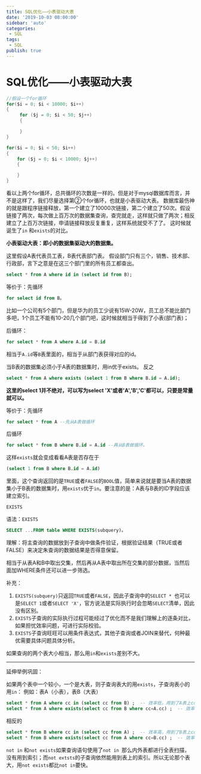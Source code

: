```yaml
---
title: SQL优化——小表驱动大表
date: '2019-10-03 08:00:00'
sidebar: 'auto'
categories:
 - SQL
tags:
 - SQL
publish: true
---
```

# SQL优化——小表驱动大表

``` c
//假设一个for循环
for($i = 0; $i < 10000; $i++) 
{
     for ($j = 0; $i < 50; $j++)
     {

     }
}

for($i = 0; $i < 50; $i++) 
{
    for ($j = 0; $i < 10000; $j++)
    {

    }
}
```

看以上两个for循环，总共循环的次数是一样的。但是对于mysql数据库而言，并不是这样了，我们尽量选择第②个for循环，也就是小表驱动大表。
数据库最伤神的就是跟程序链接释放，第一个建立了10000次链接，第二个建立了50次。假设链接了两次，每次做上百万次的数据集查询，查完就走，这样就只做了两次；相反建立了上百万次链接，申请链接释放反复重复，这样系统就受不了了。
这时候就诞生了```in``` 和```exists```的对比。

**小表驱动大表：即小的数据集驱动大的数据集。**

这里假设A表代表员工表，B表代表部门表。
假设部门只有三个，销售、技术部、行政部，言下之意是在这三个部门里的所有员工都查出。

```sql
select * from A where id in (select id from B);
```
等价于：先循环
```sql
for select id from B。
```
比如一个公司有5个部门，但是华为的员工少说有15W-20W，员工总不能比部门多吧，1个员工不能有10-20几个部门吧，这时候就相当于得到了小表(部门表)；

后循环：
```sql
for select * from A where A.id = B.id
```
相当于`A.id`等`B`表里面的，相当于从部门表获得对应的id。

当B表的数据集必须小于A表的数据集时，用in优于exists。
反之
```sql
select * from A where exists (select 1 from B where B.id = A.id); 
```
**这里的select 1并不绝对，可以写为select 'X'或者'A','B','C'都可以，只要是常量就可以。**

等价于：先循环
```sql
for select * from A --先从A表做循环
```
后循环
```sql
for select * from B where B.id = A.id --再从B表做循环。
```
这样`exists`就会变成看看A表是否存在于
```sql
(select 1 from B where B.id = A.id)
```
里面，这个查询返回的是`TRUE`或者`FALSE`的`BOOL`值，简单来说就是要当A表的数据集小于B表的数据集时，用`exists`优于`in`。要注意的是：A表与B表的ID字段应该建立索引。

`EXISTS`

语法：`EXISTS`
```sql
SELECT ...FROM table WHERE EXISTS(subquery)。
```
理解：将主查询的数据放到子查询中做条件验证，根据验证结果（TRUE或者FALSE）来决定朱查询的数据结果是否得意保留。

相当于从表A和B中取出交集，然后再从A表中取出所在交集的部分数据，当然后面加WHERE条件还可以进一步筛选。

补充：
1. ``EXISTS(subquery)``只返回`TRUE`或者`FALSE`，因此子查询中的`SELECT * `也可以是`SELECT 1`或者`SELECT 'X'`，官方说法是实际执行时会忽略`SELECT`清单，因此没有区别。
2. `EXISTS`子查询的实际执行过程可能经过了优化而不是我们理解上的逐条对比，如果担忧效率问题，可进行实际校验。
3. `EXISTS`子查询旺旺可以用条件表达式，其他子查询或者JOIN来替代，何种最优需要具体问题具体分析。

如果查询的两个表大小相当，那么用`in`和`exists`差别不大。

---
延伸举例巩固：

如果两个表中一个较小，一个是大表，则子查询表大的用`exists`，子查询表小的用`in`：
例如：表A（小表），表B（大表）
```sql
select * from A where cc in (select cc from B) ;  -- 效率低，用到了A表上cc列的索引；
select * from A where exists(select cc from B where cc=A.cc) ;  -- 效率高，用到了B表上cc列的索引。 
```
相反的
```sql
select * from B where cc in (select cc from A) ;  -- 效率高，用到了B表上cc列的索引；
select * from B where exists(select cc from A where cc=B.cc) ;  -- 效率低，用到了A表上cc列的索引。
```
`not in` 和`not exists`如果查询语句使用了`not in `那么内外表都进行全表扫描，没有用到索引；而`not extsts`的子查询依然能用到表上的索引。所以无论那个表大，用`not exists`都比`not in`要快。